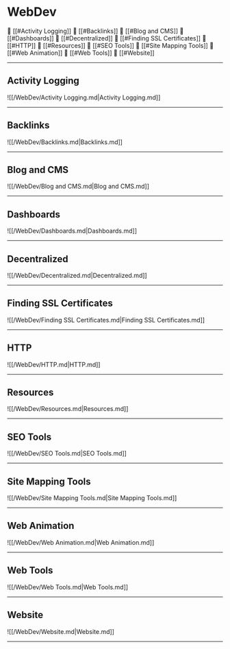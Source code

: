 <!--book-ignore-->
<!--dont-delete-these-comments-->

<div style="page-break-after: always;"></div>

# WebDev

📄 [[#Activity Logging]]
📄 [[#Backlinks]]
📄 [[#Blog and CMS]]
📄 [[#Dashboards]]
📄 [[#Decentralized]]
📄 [[#Finding SSL Certificates]]
📄 [[#HTTP]]
📄 [[#Resources]]
📄 [[#SEO Tools]]
📄 [[#Site Mapping Tools]]
📄 [[#Web Animation]]
📄 [[#Web Tools]]
📄 [[#Website]]

---

## Activity Logging

![[/WebDev/Activity Logging.md|Activity Logging.md]]

---

## Backlinks

![[/WebDev/Backlinks.md|Backlinks.md]]

---

## Blog and CMS

![[/WebDev/Blog and CMS.md|Blog and CMS.md]]

---

## Dashboards

![[/WebDev/Dashboards.md|Dashboards.md]]

---

## Decentralized

![[/WebDev/Decentralized.md|Decentralized.md]]

---

## Finding SSL Certificates

![[/WebDev/Finding SSL Certificates.md|Finding SSL Certificates.md]]

---

## HTTP

![[/WebDev/HTTP.md|HTTP.md]]

---

## Resources

![[/WebDev/Resources.md|Resources.md]]

---

## SEO Tools

![[/WebDev/SEO Tools.md|SEO Tools.md]]

---

## Site Mapping Tools

![[/WebDev/Site Mapping Tools.md|Site Mapping Tools.md]]

---

## Web Animation

![[/WebDev/Web Animation.md|Web Animation.md]]

---

## Web Tools

![[/WebDev/Web Tools.md|Web Tools.md]]

---

## Website

![[/WebDev/Website.md|Website.md]]

---

